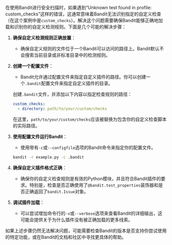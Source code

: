 在使用Bandit进行安全扫描时，如果遇到“Unknown test found in profile: custom_checks”这样的错误，这通常意味着Bandit无法识别指定的自定义检查（在这个案例中是`custom_checks`）。解决这个问题需要确保Bandit能够正确地加载和识别你的自定义检测规则。下面是几个可能的解决步骤：

1. **确保自定义检测规则正确放置**：
   - 确保自定义规则的文件位于一个Bandit可以访问的路径上。Bandit默认不会搜索当前目录或非标准目录中的检测规则。

2. **创建一个配置文件**：
   - Bandit允许通过配置文件来指定自定义插件的路径。你可以创建一个`.bandit`配置文件来指定自定义插件的目录。

   创建`.bandit`文件，并添加以下内容以指定检查规则的路径：

   ```yaml
   custom_checks:
     - directory: path/to/your/custom/checks
   ```

   在这里，`path/to/your/custom/checks`应该被替换为包含你的自定义检查脚本的实际路径。

3. **使用配置文件运行Bandit**：
   - 使用带有`-c`或`--configfile`选项的Bandit命令来指定你的配置文件。

   ```bash
   bandit -r example.py -c .bandit
   ```

4. **确保自定义插件格式正确**：
   - 确保你的自定义检查规则是有效的Python模块，并且符合Bandit插件的要求。特别是，检查是否正确使用了`@bandit.test_properties`装饰器和是否正确返回了`bandit.Issue`对象。

5. **调试插件加载**：
   - 可以尝试增加命令行的`-v`或`--verbose`选项来查看Bandit的详细输出，这可能会提供关于为什么插件没有被正确加载的更多线索。

如果上述步骤仍然无法解决问题，可能需要检查Bandit的版本是否支持你尝试使用的特定功能，或在Bandit的文档和社区中寻找更具体的帮助。
